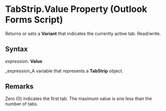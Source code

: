
# TabStrip.Value Property (Outlook Forms Script)

Returns or sets a  **Variant** that indicates the currently active tab. Read/write.


## Syntax

 _expression_. **Value**

 _expression_A variable that represents a  **TabStrip** object.


## Remarks

Zero (0) indicates the first tab. The maximum value is one less than the number of tabs.


